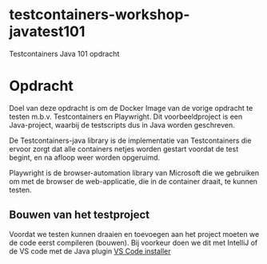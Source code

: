 # testcontainers-workshop-javatest101
Testcontainers Java 101 opdracht

# Opdracht

Doel van deze opdracht is om de Docker Image van de vorige opdracht te testen m.b.v. Testcontainers en Playwright.
Dit voorbeeldproject is een Java-project, waarbij de testscripts dus in Java worden geschreven.

De Testcontainers-java library is de implementatie van Testcontainers die ervoor zorgt dat alle containers netjes
worden gestart voordat de test begint, en na afloop weer worden opgeruimd.

Playwright is de browser-automation library van Microsoft die we gebruiken om met de browser de web-applicatie, die in de container draait, te kunnen testen.

## Bouwen van het testproject
Voordat we testen kunnen draaien en toevoegen aan het project moeten we de code eerst compileren (bouwen).
Bij voorkeur doen we dit met IntelliJ of de VS code met de Java plugin [VS Code installer](https://code.visualstudio.com/docs/languages/java#_install-visual-studio-code-for-java)

